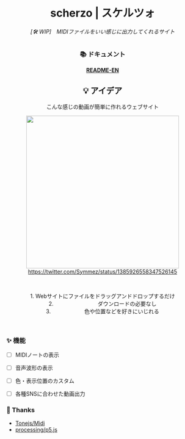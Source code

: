 <div align="center">

# scherzo | スケルツォ

###### [🛠 WIP]　MIDIファイルをいい感じに出力してくれるサイト


### 📚 ドキュメント 
**[README-EN](./README-en.md)** 



## 💡 アイデア
こんな感じの動画が簡単に作れるウェブサイト

<a href="https://twitter.com/Symmez/status/1385926558347526145"><img width="400px" src="https://user-images.githubusercontent.com/50014309/145682238-369d0c16-7022-462e-afe3-e6549202bb3d.png"></img></a>  
https://twitter.com/Symmez/status/1385926558347526145

<br>

1\. Webサイトにファイルをドラッグアンドドロップするだけ  
2\. 　　　　　　　　ダウンロードの必要なし　　　　　　　  
3\. 　　　　　　色や位置などを好きにいじれる　　　　　　


</div>

<br>

### ✨ 機能
- [ ] MIDIノートの表示
- [ ] 音声波形の表示
- [ ] 色・表示位置のカスタム
- [ ] 各種SNSに合わせた動画出力


### 🙏 Thanks
- [Tonejs/Midi](https://github.com/Tonejs/Midi)
- [processing/p5.js](https://github.com/processing/p5.js)
